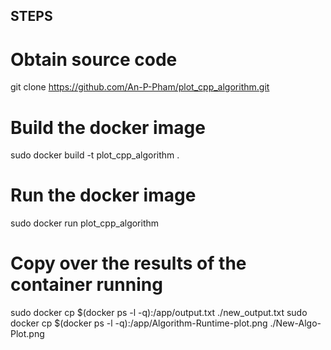 ## STEPS

# Obtain source code
git clone https://github.com/An-P-Pham/plot_cpp_algorithm.git

# Build the docker image
sudo docker build -t plot_cpp_algorithm .

# Run the docker image
sudo docker run plot_cpp_algorithm

# Copy over the results of the container running
sudo docker cp $(docker ps -l -q):/app/output.txt ./new_output.txt
sudo docker cp $(docker ps -l -q):/app/Algorithm-Runtime-plot.png ./New-Algo-Plot.png